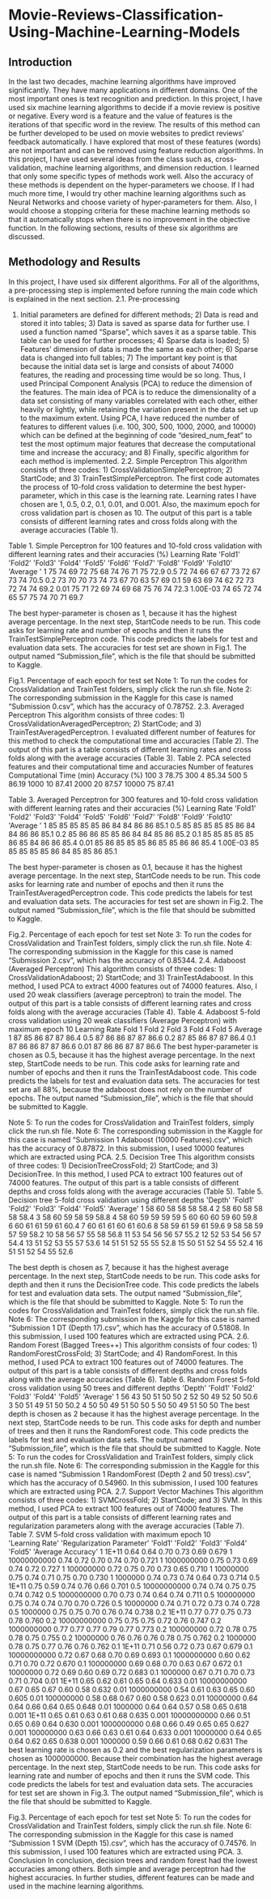# Movie-Reviews-Classification-Using-Machine-Learning-Models
## Introduction
In the last two decades, machine learning algorithms have improved significantly. They have many applications in different domains. One of the most important ones is text recognition and prediction. In this project, I have used six machine learning algorithms to decide if a movie review is positive or negative. Every word is a feature and the value of features is the iterations of that specific word in the review. The results of this method can be further developed to be used on movie websites to predict reviews’ feedback automatically. 
I have explored that most of these features (words) are not important and can be removed using feature reduction algorithms. In this project, I have used several ideas from the class such as, cross-validation, machine learning algorithms, and dimension reduction. I learned that only some specific types of methods work well. Also the accuracy of these methods is dependent on the hyper-parameters we choose. If I had much more time, I would try other machine learning algorithms such as Neural Networks and choose variety of hyper-parameters for them. Also, I would choose a stopping criteria for these machine learning methods so that it automatically stops when there is no improvement in the objective function. In the following sections, results of these six algorithms are discussed.

##  Methodology and Results
In this project, I have used six different algorithms. For all of the algorithms, a pre-processing step is implemented before running the main code which is explained in the next section.
2.1.  Pre-processing
1)  Initial parameters are defined for different methods; 2) Data is read and stored it into tables; 3) Data is saved as sparse data for further use. I used a function named “Sparse”, which saves it as a sparse table. This table can be used for further processes; 4) Sparse data is loaded; 5) Features’ dimension of data is made the same as each other; 6) Sparse data is changed into full tables; 7) The important key point is that because the initial data set is large and consists of about 74000 features, the reading and processing time would be so long. Thus, I used Principal Component Analysis (PCA) to reduce the dimension of the features. The main idea of PCA is to reduce the dimensionality of a data set consisting of many variables correlated with each other, either heavily or lightly, while retaining the variation present in the data set up to the maximum extent. Using PCA, I have reduced the number of features to different values (i.e. 100, 300, 500, 1000, 2000, and 10000) which can be defined at the beginning of code “desired_num_feat” to test the most optimum major features that decrease the computational time and increase the accuracy; and 8) Finally, specific algorithm for each method is implemented.
2.2. Simple Perceptron
This algorithm consists of three codes: 1) CrossValidationSimplePerceptron; 2) StartCode; and 3) TrainTestSimplePerceptron. The first code automates the process of 10-fold cross validation to determine the best hyper-parameter, which in this case is the learning rate. Learning rates I have chosen are 1, 0.5, 0.2, 0.1, 0.01, and 0.001. Also, the maximum epoch for cross validation part is chosen as 10. The output of this part is a table consists of different learning rates and cross folds along with the average accuracies (Table 1).

Table 1. Simple Perceptron for 100 features and 10-fold cross validation with different learning rates and their accuracies (%)
Learning Rate	'Fold1'	'Fold2'	'Fold3'	'Fold4'	'Fold5'	'Fold6'	'Fold7'	'Fold8'	'Fold9'	'Fold10'	'Average '
1	75	74	69	72	75	68	74	76	71	75	72.9
0.5	72	74	66	67	67	73	72	67	73	74	70.5
0.2	73	70	70	73	74	73	67	70	63	57	69
0.1	59	63	69	74	62	72	73	72	74	74	69.2
0.01	75	71	72	69	74	69	68	75	76	74	72.3
1.00E-03	74	65	72	74	65	57	75	74	70	71	69.7

The best hyper-parameter is chosen as 1, because it has the highest average percentage.
In the next step, StartCode needs to be run. This code asks for learning rate and number of epochs and then it runs the TrainTestSimplePerceptron code. This code predicts the labels for test and evaluation data sets. The accuracies for test set are shown in Fig.1. The output named “Submission_file”, which is the file that should be submitted to Kaggle.
 
Fig.1. Percentage of each epoch for test set
Note 1: To run the codes for CrossValidation and TrainTest folders, simply click the run.sh file.
Note 2: The corresponding submission in the Kaggle for this case is named “Submission 0.csv”, which has the accuracy of 0.78752.
2.3. Averaged Perceptron
This algorithm consists of three codes: 1) CrossValidationAveragedPerceptron; 2) StartCode; and 3) TrainTestAveragedPerceptron. I evaluated different number of features for this method to check the computational time and accuracies (Table 2). The output of this part is a table consists of different learning rates and cross folds along with the average accuracies (Table 3).
Table 2. PCA selected features and their computational time and accuracies
Number of features	Computational Time (min)	Accuracy (%)
100	3	78.75
300	4	85.34
500	5	86.19
1000	10	87.41
2000	20	87.57
10000	75	87.41

Table 3. Averaged Perceptron for 300 features and 10-fold cross validation with different learning rates and their accuracies (%)
Learning Rate	'Fold1'	'Fold2'	'Fold3'	'Fold4'	'Fold5'	'Fold6'	'Fold7'	'Fold8'	'Fold9'	'Fold10'	'Average '
1	85	85	85	85	85	86	84	84	86	86	85.1
0.5	85	85	85	85	85	86	84	84	86	86	85.1
0.2	85	86	86	85	85	86	84	84	85	86	85.2
0.1	85	85	85	85	85	86	85	84	86	86	85.4
0.01	85	86	85	85	85	86	85	85	86	86	85.4
1.00E-03	85	85	85	85	85	86	84	85	85	86	85.1

The best hyper-parameter is chosen as 0.1, because it has the highest average percentage.
In the next step, StartCode needs to be run. This code asks for learning rate and number of epochs and then it runs the TrainTestAveragedPerceptron code. This code predicts the labels for test and evaluation data sets. The accuracies for test set are shown in Fig.2. The output named “Submission_file”, which is the file that should be submitted to Kaggle.
 
Fig.2. Percentage of each epoch for test set
Note 3: To run the codes for CrossValidation and TrainTest folders, simply click the run.sh file.
Note 4: The corresponding submission in the Kaggle for this case is named “Submission 2.csv”, which has the accuracy of 0.85344.
2.4. Adaboost (Averaged Perceptron)
This algorithm consists of three codes: 1) CrossValidationAdaboost; 2) StartCode; and 3) TrainTestAdaboost. In this method, I used PCA to extract 4000 features out of 74000 features. Also, I used 20 weak classifiers (average perceptron) to train the model. The output of this part is a table consists of different learning rates and cross folds along with the average accuracies (Table 4).
Table 4. Adaboost 5-fold cross validation using 20 weak classifiers (Average Perceptron) with maximum epoch 10
Learning Rate	Fold 1	Fold 2	Fold 3	Fold 4	Fold 5	Average
1	87	85	86	87	87	86.4
0.5	87	86	86	87	87	86.6
0.2	87	85	86	87	87	86.4
0.1	87	86	86	87	87	86.6
0.01	87	86	86	87	87	86.6
The best hyper-parameter is chosen as 0.5, because it has the highest average percentage.
In the next step, StartCode needs to be run. This code asks for learning rate and number of epochs and then it runs the TrainTestAdaboost code. This code predicts the labels for test and evaluation data sets. The accuracies for test set are all 88%, because the adaboost does not rely on the number of epochs. The output named “Submission_file”, which is the file that should be submitted to Kaggle.

Note 5: To run the codes for CrossValidation and TrainTest folders, simply click the run.sh file.
Note 6: The corresponding submission in the Kaggle for this case is named “Submission 1 Adaboost (10000 Features).csv”, which has the accuracy of 0.87872. In this submission, I used 10000 features which are extracted using PCA.
2.5. Decision Tree
This algorithm consists of three codes: 1) DecisionTreeCrossFold; 2) StartCode; and 3) DecisionTree. In this method, I used PCA to extract 100 features out of 74000 features. The output of this part is a table consists of different depths and cross folds along with the average accuracies (Table 5).
Table 5. Decision tree 5-fold cross validation using different depths 
'Depth'	'Fold1'	'Fold2'	'Fold3'	'Fold4'	'Fold5'	'Average'
1	58	60	58	58	58	58.4
2	58	60	58	58	58	58.4
3	58	60	59	58	59	58.8
4	58	60	59	59	59	59
5	60	60	60	59	60	59.8
6	60	61	61	59	61	60.4
7	60	61	61	60	61	60.6
8	58	59	61	59	61	59.6
9	58	58	59	57	59	58.2
10	58	56	57	55	58	56.8
11	53	54	56	56	57	55.2
12	52	53	54	56	57	54.4
13	51	52	53	55	57	53.6
14	51	51	52	55	55	52.8
15	50	51	52	54	55	52.4
16	51	51	52	54	55	52.6

The best depth is chosen as 7, because it has the highest average percentage.
In the next step, StartCode needs to be run. This code asks for depth and then it runs the DecisionTree code. This code predicts the labels for test and evaluation data sets. The output named “Submission_file”, which is the file that should be submitted to Kaggle.
Note 5: To run the codes for CrossValidation and TrainTest folders, simply click the run.sh file.
Note 6: The corresponding submission in the Kaggle for this case is named “Submission 1 DT (Depth 17).csv”, which has the accuracy of 0.51808. In this submission, I used 100 features which are extracted using PCA.
2.6. Random Forest (Bagged Trees++)
This algorithm consists of four codes: 1) RandomForestCrossFold; 3) StartCode; and 4) RandomForest. In this method, I used PCA to extract 100 features out of 74000 features. The output of this part is a table consists of different depths and cross folds along with the average accuracies (Table 6).
Table 6. Random Forest 5-fold cross validation using 50 trees and different depths
'Depth'	'Fold1'	'Fold2'	'Fold3'	'Fold4'	'Fold5'	'Average'
1	56	43	50	51	50	50
2	52	50	49	52	50	50.6
3	50	51	49	51	50	50.2
4	50	50	49	51	50	50
5	50	50	49	51	50	50
The best depth is chosen as 2 because it has the highest average percentage.
In the next step, StartCode needs to be run. This code asks for depth and number of trees and then it runs the RandomForest code. This code predicts the labels for test and evaluation data sets. The output named “Submission_file”, which is the file that should be submitted to Kaggle.
Note 5: To run the codes for CrossValidation and TrainTest folders, simply click the run.sh file.
Note 6: The corresponding submission in the Kaggle for this case is named “Submission 1 RandomForest (Depth 2 and 50 tress).csv”, which has the accuracy of 0.54960. In this submission, I used 100 features which are extracted using PCA.
2.7. Support Vector Machines
This algorithm consists of three codes: 1) SVMCrossFold; 2) StartCode; and 3) SVM. In this method, I used PCA to extract 100 features out of 74000 features. The output of this part is a table consists of different learning rates and regularization parameters along with the average accuracies (Table 7).
Table 7. SVM 5-fold cross validation with maximum epoch 10			
'Learning Rate'	'Regularization Parameter'	'Fold1'	'Fold2'	'Fold3'	'Fold4'	'Fold5'	'Average Accuracy'
1	1E+11	0.64	0.64	0.70	0.73	0.69	0.679
1	10000000000	0.74	0.72	0.70	0.74	0.70	0.721
1	1000000000	0.75	0.73	0.69	0.74	0.72	0.727
1	100000000	0.72	0.75	0.70	0.73	0.65	0.710
1	10000000	0.75	0.74	0.71	0.75	0.70	0.730
1	1000000	0.74	0.73	0.74	0.64	0.73	0.714
0.5	1E+11	0.75	0.59	0.74	0.76	0.66	0.701
0.5	10000000000	0.74	0.74	0.75	0.75	0.74	0.742
0.5	1000000000	0.70	0.73	0.74	0.64	0.74	0.711
0.5	100000000	0.75	0.74	0.74	0.70	0.70	0.726
0.5	10000000	0.74	0.71	0.72	0.73	0.74	0.728
0.5	1000000	0.75	0.75	0.70	0.76	0.74	0.738
0.2	1E+11	0.77	0.77	0.75	0.73	0.78	0.760
0.2	10000000000	0.75	0.75	0.75	0.72	0.76	0.747
0.2	1000000000	0.77	0.77	0.77	0.79	0.77	0.773
0.2	100000000	0.72	0.78	0.75	0.78	0.75	0.755
0.2	10000000	0.76	0.76	0.76	0.78	0.75	0.762
0.2	1000000	0.78	0.75	0.77	0.76	0.76	0.762
0.1	1E+11	0.71	0.56	0.72	0.73	0.67	0.679
0.1	10000000000	0.72	0.67	0.68	0.70	0.69	0.693
0.1	1000000000	0.60	0.62	0.71	0.70	0.72	0.670
0.1	100000000	0.69	0.68	0.70	0.63	0.67	0.672
0.1	10000000	0.72	0.69	0.60	0.69	0.72	0.683
0.1	1000000	0.67	0.71	0.70	0.73	0.71	0.704
0.01	1E+11	0.65	0.62	0.61	0.65	0.64	0.633
0.01	10000000000	0.67	0.65	0.67	0.60	0.58	0.632
0.01	1000000000	0.54	0.61	0.63	0.65	0.60	0.605
0.01	100000000	0.58	0.68	0.67	0.60	0.58	0.623
0.01	10000000	0.64	0.64	0.66	0.64	0.65	0.648
0.01	1000000	0.64	0.64	0.57	0.58	0.65	0.618
0.001	1E+11	0.65	0.61	0.63	0.61	0.68	0.635
0.001	10000000000	0.66	0.51	0.65	0.69	0.64	0.630
0.001	1000000000	0.68	0.66	0.49	0.65	0.65	0.627
0.001	100000000	0.63	0.66	0.63	0.61	0.64	0.633
0.001	10000000	0.64	0.65	0.64	0.62	0.65	0.638
0.001	1000000	0.59	0.66	0.61	0.68	0.62	0.631
The best learning rate is chosen as 0.2 and the best regularization parameters is chosen as 1000000000. Because their combination has the highest average percentage.
In the next step, StartCode needs to be run. This code asks for learning rate and number of epochs and then it runs the SVM code. This code predicts the labels for test and evaluation data sets. The accuracies for test set are shown in Fig.3. The output named “Submission_file”, which is the file that should be submitted to Kaggle.
 
Fig.3. Percentage of each epoch for test set
Note 5: To run the codes for CrossValidation and TrainTest folders, simply click the run.sh file.
Note 6: The corresponding submission in the Kaggle for this case is named “Submission 1 SVM (Depth 15).csv”, which has the accuracy of 0.74576. In this submission, I used 100 features which are extracted using PCA.
3. Conclusion
In conclusion, decision trees and random forest had the lowest accuracies among others. Both simple and average perceptron had the highest accuracies. In further studies, different features can be made and used in the machine learning algorithms.
